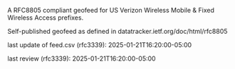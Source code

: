 

A RFC8805 compliant geofeed for US Verizon Wireless Mobile & Fixed Wireless Access prefixes.

Self-published geofeed as defined in datatracker.ietf.org/doc/html/rfc8805

last update of feed.csv (rfc3339): 2025-01-21T16:20:00-05:00

last review (rfc3339): 2025-01-21T16:20:00-05:00